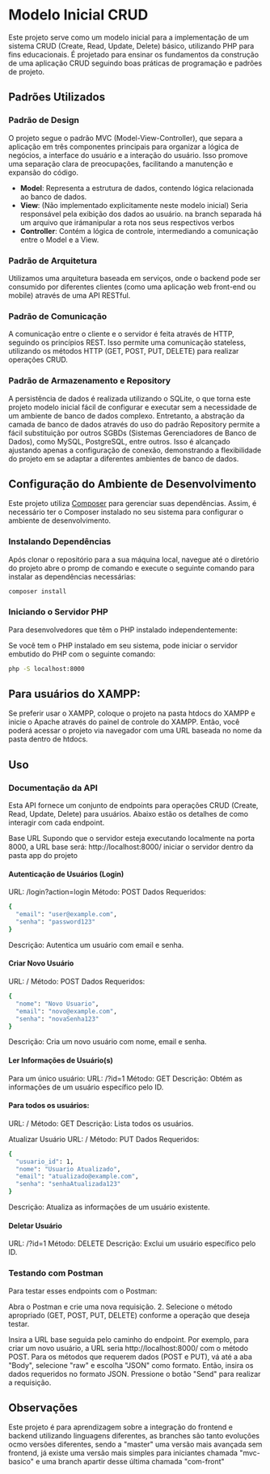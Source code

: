 # Modelo Inicial CRUD

Este projeto serve como um modelo inicial para a implementação de um sistema CRUD (Create, Read, Update, Delete) básico, utilizando PHP para fins educacionais. 
É projetado para ensinar os fundamentos da construção de uma aplicação CRUD seguindo boas práticas de programação e padrões de projeto.

## Padrões Utilizados

### Padrão de Design

O projeto segue o padrão MVC (Model-View-Controller), que separa a aplicação em três componentes principais para organizar a lógica de negócios, a interface do usuário e a interação do usuário. Isso promove uma separação clara de preocupações, facilitando a manutenção e expansão do código.

- **Model**: Representa a estrutura de dados, contendo lógica relacionada ao banco de dados.
- **View**: (Não implementado explicitamente neste modelo inicial) Seria responsável pela exibição dos dados ao usuário. na branch separada há um arquivo que irámanipular a rota nos seus respectivos verbos
- **Controller**: Contém a lógica de controle, intermediando a comunicação entre o Model e a View.

### Padrão de Arquitetura

Utilizamos uma arquitetura baseada em serviços, onde o backend pode ser consumido por diferentes clientes (como uma aplicação web front-end ou mobile) através de uma API RESTful.

### Padrão de Comunicação

A comunicação entre o cliente e o servidor é feita através de HTTP, seguindo os princípios REST. Isso permite uma comunicação stateless, utilizando os métodos HTTP (GET, POST, PUT, DELETE) para realizar operações CRUD.

### Padrão de Armazenamento e Repository

A persistência de dados é realizada utilizando o SQLite, o que torna este projeto modelo inicial fácil de configurar e executar sem a necessidade de um ambiente de banco de dados complexo. Entretanto, a abstração da camada de banco de dados através do uso do padrão Repository permite a fácil substituição por outros SGBDs (Sistemas Gerenciadores de Banco de Dados), como MySQL, PostgreSQL, entre outros. Isso é alcançado ajustando apenas a configuração de conexão, demonstrando a flexibilidade do projeto em se adaptar a diferentes ambientes de banco de dados.

## Configuração do Ambiente de Desenvolvimento

Este projeto utiliza [Composer](https://getcomposer.org/) para gerenciar suas dependências. Assim, é necessário ter o Composer instalado no seu sistema para configurar o ambiente de desenvolvimento.

### Instalando Dependências

Após clonar o repositório para a sua máquina local, navegue até o diretório do projeto abre o promp de comando e execute o seguinte comando para instalar as dependências necessárias:

```bash
composer install

```
### Iniciando o Servidor PHP
Para desenvolvedores que têm o PHP instalado independentemente:

Se você tem o PHP instalado em seu sistema, pode iniciar o servidor embutido do PHP com o seguinte comando:
```bash
php -S localhost:8000


```

## Para usuários do XAMPP:

Se preferir usar o XAMPP, coloque o projeto na pasta htdocs do XAMPP e inicie o Apache através do painel de controle do XAMPP. Então, você poderá acessar o projeto via navegador com uma URL baseada no nome da pasta dentro de htdocs.


## Uso

### Documentação da API
Esta API fornece um conjunto de endpoints para operações CRUD (Create, Read, Update, Delete) para usuários. Abaixo estão os detalhes de como interagir com cada endpoint.

Base URL
Supondo que o servidor esteja executando localmente na porta 8000, a URL base será: http://localhost:8000/
iniciar o servidor dentro da pasta app do projeto
#### Autenticação de Usuários (Login)
URL: /login?action=login
Método: POST
Dados Requeridos:
```bash
{
  "email": "user@example.com",
  "senha": "password123"
}

```
Descrição: Autentica um usuário com email e senha.

#### Criar Novo Usuário
URL: /
Método: POST
Dados Requeridos:
```bash
{
  "nome": "Novo Usuario",
  "email": "novo@example.com",
  "senha": "novaSenha123"
}


```
Descrição: Cria um novo usuário com nome, email e senha.

#### Ler Informações de Usuário(s)
Para um único usuário:
URL: /?id=1
Método: GET
Descrição: Obtém as informações de um usuário específico pelo ID.
#### Para todos os usuários:
URL: /
Método: GET
Descrição: Lista todos os usuários.

Atualizar Usuário
URL: /
Método: PUT
Dados Requeridos:
```bash
{
  "usuario_id": 1,
  "nome": "Usuario Atualizado",
  "email": "atualizado@example.com",
  "senha": "senhaAtualizada123"
}
```
Descrição: Atualiza as informações de um usuário existente.

#### Deletar Usuário
URL: /?id=1
Método: DELETE
Descrição: Exclui um usuário específico pelo ID.

### Testando com Postman
Para testar esses endpoints com o Postman:

Abra o Postman e crie uma nova requisição.
2. Selecione o método apropriado (GET, POST, PUT, DELETE) conforme a operação que deseja testar.

Insira a URL base seguida pelo caminho do endpoint. Por exemplo, para criar um novo usuário, a URL seria http://localhost:8000/ com o método POST.
Para os métodos que requerem dados (POST e PUT), vá até a aba "Body", selecione "raw" e escolha "JSON" como formato. Então, insira os dados requeridos no formato JSON.
Pressione o botão "Send" para realizar a requisição.

## Observações

Este projeto é para aprendizagem sobre a integração do frontend e backend utilizando linguagens diferentes, as branches são tanto evoluções ocmo versões diferentes, sendo a "master" uma versão mais avançada sem frontend, já existe uma versão mais simples para iniciantes chamada "mvc-basico" e uma branch apartir desse última chamada "com-front"